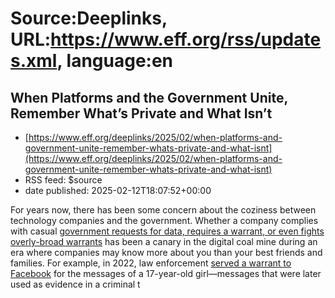 # Source:Deeplinks, URL:https://www.eff.org/rss/updates.xml, language:en

## When Platforms and the Government Unite, Remember What’s Private and What Isn’t
 - [https://www.eff.org/deeplinks/2025/02/when-platforms-and-government-unite-remember-whats-private-and-what-isnt](https://www.eff.org/deeplinks/2025/02/when-platforms-and-government-unite-remember-whats-private-and-what-isnt)
 - RSS feed: $source
 - date published: 2025-02-12T18:07:52+00:00

<div class="field field--name-body field--type-text-with-summary field--label-hidden"><div class="field__items"><div class="field__item even"><p><span>For years now, there has been some concern about the coziness between technology companies and the government. Whether a company complies with casual </span><a href="https://www.eff.org/deeplinks/2022/04/google-fights-dragnet-warrant-users-search-histories-overseas-while-continuing"><span>government requests for data, requires a warrant, or even fights overly-broad warrants</span></a><span> has been a canary in the digital coal mine during an era where companies may know more about you than your best friends and families. For example, in 2022, law enforcement </span><a href="https://www.nbcnews.com/tech/tech-news/facebook-turned-chat-messages-mother-daughter-now-charged-abortion-rcna42185"><span>served a warrant to Facebook</span></a><span> for the messages of a 17-year-old girl—messages that were later used as evidence in a criminal t

